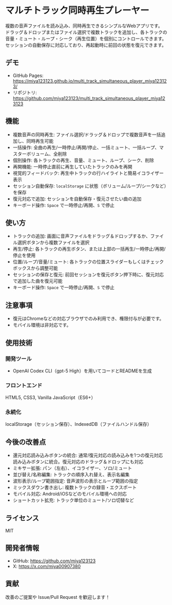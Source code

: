 # マルチトラック同時再生プレーヤー
複数の音声ファイルを読み込み、同時再生できるシンプルなWebアプリです。
ドラッグ＆ドロップまたはファイル選択で複数トラックを追加し、各トラックの音量・ミュート・ループ・シーク（再生位置）を個別にコントロールできます。
セッションの自動保存に対応しており、再起動時に前回の状態を復元できます。

## デモ
- GitHub Pages: https://miya123123.github.io/multi_track_simultaneous_player_miya123123/
- リポジトリ: https://github.com/miya123123/multi_track_simultaneous_player_miya123123

## 機能
- 複数音声の同時再生: ファイル選択/ドラッグ＆ドロップで複数音声を一括追加し、同時再生可能
- 一括操作: 全曲の再生/一時停止/再開/停止、一括ミュート、一括ループ、マスターボリューム、全削除
- 個別操作: 各トラックの再生、音量、ミュート、ループ、シーク、削除
- 再開機能: 一時停止直前に再生していたトラックのみを再開
- 視覚的フィードバック: 再生中トラックの行ハイライトと簡易イコライザー表示
- セッション自動保存: `localStorage` に状態（ボリューム/ループ/シークなど）を保存
- 復元対応で追加: セッションを自動保存・復元させたい曲の追加
- キーボード操作: `Space` で一時停止/再開、`S` で停止

## 使い方
- トラックの追加: 画面に音声ファイルをドラッグ＆ドロップするか、ファイル選択ボタンから複数ファイルを選択
- 再生/停止: 各トラックの再生ボタン、または上部の一括再生/一時停止/再開/停止を使用
- 位置/ループ/音量/ミュート: 各トラックの位置スライダーもしくはチェックボックスから調整可能
- セッションの保存と復元: 前回セッションを復元ボタン押下時に、復元対応で追加した曲を復元可能
- キーボード操作: `Space` で一時停止/再開、`S` で停止

## 注意事項
- 復元はChromeなどの対応ブラウザでのみ利用でき、権限付与が必要です。
- モバイル環境は非対応です。

## 使用技術
### 開発ツール
- OpenAI Codex CLI（gpt-5 High）を用いてコードとREADMEを生成
### フロントエンド
HTML5, CSS3, Vanilla JavaScript（ES6+）
### 永続化
localStorage（セッション保存）、IndexedDB（ファイルハンドル保存）

## 今後の改善点
- 還元対応読み込みボタンの統合: 通常/復元対応の読み込みを1つの復元対応読み込みボタンに統合。復元対応のドラッグ＆ドロップにも対応
- ミキサー拡張: パン（左右）、イコライザー、ソロ/ミュート
- 並び替え/名称編集: トラックの順序入れ替え、表示名編集
- 波形表示/ループ範囲指定: 音声波形の表示とループ範囲の指定
- ミックスダウン書き出し: 複数トラックの録音・エクスポート
- モバイル対応: Android/iOSなどのモバイル環境への対応
- ショートカット拡充: トラック単位のミュート/ソロ切替など

## ライセンス
MIT

## 開発者情報
- GitHub: https://github.com/miya123123
- X: https://x.com/miya00907380

## 貢献
改善のご提案や Issue/Pull Request を歓迎します！
